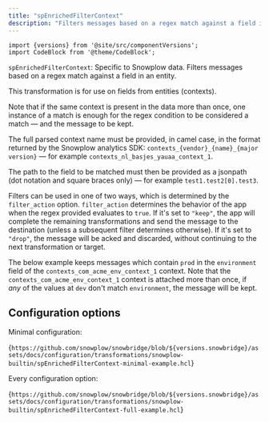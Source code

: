 ```yaml
---
title: "spEnrichedFilterContext"
description: "Filters messages based on a regex match against a field in an entity."
---
```


```mdx-code-block
import {versions} from '@site/src/componentVersions';
import CodeBlock from '@theme/CodeBlock';
```

`spEnrichedFilterContext`: Specific to Snowplow data. Filters messages based on a regex match against a field in an entity.

This transformation is for use on fields from entities (contexts).

Note that if the same context is present in the data more than once, one instance of a match is enough for the regex condition to be considered a match — and the message to be kept.

The full parsed context name must be provided, in camel case, in the format returned by the Snowplow analytics SDK: `contexts_{vendor}_{name}_{major version}` — for example `contexts_nl_basjes_yauaa_context_1`.

The path to the field to be matched must then be provided as a jsonpath (dot notation and square braces only) — for example `test1.test2[0].test3`.

Filters can be used in one of two ways, which is determined by the `filter_action` option. `filter_action` determines the behavior of the app when the regex provided evaluates to `true`. If it's set to `"keep"`, the app will complete the remaining transformations and send the message to the destination (unless a subsequent filter determines otherwise). If it's set to `"drop"`, the message will be acked and discarded, without continuing to the next transformation or target.

The below example keeps messages which contain `prod` in the `environment` field of the `contexts_com_acme_env_context_1` context. Note that the `contexts_com_acme_env_context_1` context is attached more than once, if _any_ of the values at `dev` don't match `environment`, the message will be kept.

## Configuration options

Minimal configuration:

<CodeBlock language="hcl" reference>{`
https://github.com/snowplow/snowbridge/blob/${versions.snowbridge}/assets/docs/configuration/transformations/snowplow-builtin/spEnrichedFilterContext-minimal-example.hcl
`}</CodeBlock>

Every configuration option:

<CodeBlock language="hcl" reference>{`
https://github.com/snowplow/snowbridge/blob/${versions.snowbridge}/assets/docs/configuration/transformations/snowplow-builtin/spEnrichedFilterContext-full-example.hcl
`}</CodeBlock>
